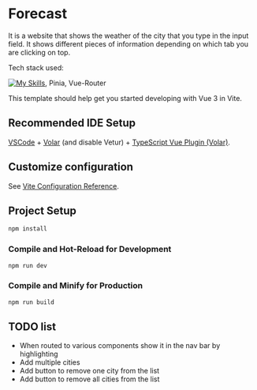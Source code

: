 # Forecast
It is a website that shows the weather of the city that you type in the input field. It shows different pieces of information depending on which tab you are clicking on top.

Tech stack used:  

[![My Skills](https://skillicons.dev/icons?i=vue)](https://skillicons.dev), Pinia, Vue-Router

This template should help get you started developing with Vue 3 in Vite.

## Recommended IDE Setup

[VSCode](https://code.visualstudio.com/) + [Volar](https://marketplace.visualstudio.com/items?itemName=Vue.volar) (and disable Vetur) + [TypeScript Vue Plugin (Volar)](https://marketplace.visualstudio.com/items?itemName=Vue.vscode-typescript-vue-plugin).

## Customize configuration

See [Vite Configuration Reference](https://vitejs.dev/config/).

## Project Setup

```sh
npm install
```

### Compile and Hot-Reload for Development

```sh
npm run dev
```

### Compile and Minify for Production

```sh
npm run build
```

## TODO list
- When routed to various components show it in the nav bar by highlighting
- Add multiple cities
- Add button to remove one city from the list
- Add button to remove all cities from the list
